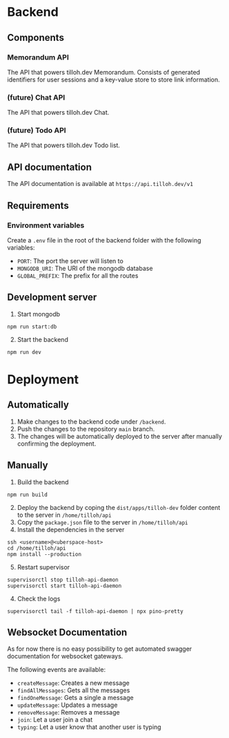 # Backend

## Components

### Memorandum API

The API that powers tilloh.dev Memorandum. Consists of generated identifiers for user sessions and a key-value store to store link information.

### (future) Chat API

The API that powers tilloh.dev Chat.

### (future) Todo API

The API that powers tilloh.dev Todo list.

## API documentation

The API documentation is available at `https://api.tilloh.dev/v1`

## Requirements

### Environment variables

Create a `.env` file in the root of the backend folder with the following variables:

- `PORT`: The port the server will listen to
- `MONGODB_URI`: The URI of the mongodb database
- `GLOBAL_PREFIX`: The prefix for all the routes

## Development server

1. Start mongodb

```
npm run start:db
```

2. Start the backend

```
npm run dev
```

# Deployment

## Automatically

1. Make changes to the backend code under `/backend`.
2. Push the changes to the repository `main` branch.
3. The changes will be automatically deployed to the server after manually confirming the deployment.

## Manually

1. Build the backend

```
npm run build
```

2. Deploy the backend by coping the `dist/apps/tilloh-dev` folder content to the server in `/home/tilloh/api`
3. Copy the `package.json` file to the server in `/home/tilloh/api`
4. Install the dependencies in the server

```
ssh <username>@<uberspace-host>
cd /home/tilloh/api
npm install --production
```

5. Restart supervisor

```
supervisorctl stop tilloh-api-daemon
supervisorctl start tilloh-api-daemon
```

4. Check the logs

```
supervisorctl tail -f tilloh-api-daemon | npx pino-pretty
```

## Websocket Documentation

As for now there is no easy possibility to get automated swagger documentation for websocket gateways.

The following events are available:

- `createMessage`: Creates a new message
- `findAllMessages`: Gets all the messages
- `findOneMessage`: Gets a single a message
- `updateMessage`: Updates a message
- `removeMessage`: Removes a message
- `join`: Let a user join a chat
- `typing`: Let a user know that another user is typing
